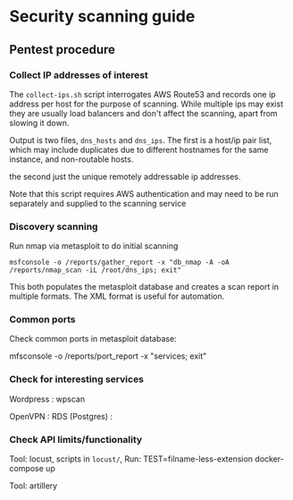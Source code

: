 # Security scanning guide

## Pentest procedure

### Collect IP addresses of interest

The `collect-ips.sh` script interrogates AWS Route53 and records one ip address per host
for the purpose of scanning.  While multiple ips may exist they are usually load balancers
and don't affect the scanning, apart from slowing it down.

Output is two files, `dns_hosts` and `dns_ips`.  The first is a host/ip pair list,
which may include duplicates due to different hostnames for the same instance, and
non-routable hosts.

the second just the unique remotely addressable ip addresses.

Note that this script requires AWS authentication and may need to be run
separately and supplied to the scanning service

### Discovery scanning

Run nmap via metasploit to do initial scanning

```
msfconsole -o /reports/gather_report -x "db_nmap -A -oA /reports/nmap_scan -iL /root/dns_ips; exit"
```

This both populates the metasploit database and creates a scan report in
multiple formats.  The XML format is useful for automation.

### Common ports

Check common ports in metasploit database:

mfsconsole -o /reports/port_report -x "services; exit"

### Check for interesting services

Wordpress : wpscan

OpenVPN :
RDS (Postgres) :

### Check API limits/functionality

Tool: locust, scripts in `locust/`, Run:  TEST=filname-less-extension docker-compose up

Tool: artillery
